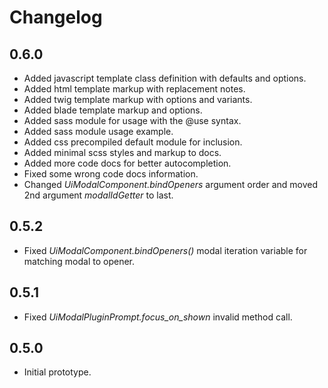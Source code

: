 # Changelog

## 0.6.0
 - Added javascript template class definition with defaults and options.
 - Added html template markup with replacement notes.
 - Added twig template markup with options and variants.
 - Added blade template markup and options.
 - Added sass module for usage with the @use syntax.
 - Added sass module usage example.
 - Added css precompiled default module for inclusion.
 - Added minimal scss styles and markup to docs.
 - Added more code docs for better autocompletion.
 - Fixed some wrong code docs information.
 - Changed *UiModalComponent.bindOpeners* argument order and moved 2nd argument *modalIdGetter* to last.

## 0.5.2
 - Fixed *UiModalComponent.bindOpeners()* modal iteration variable for matching modal to opener.

## 0.5.1
 - Fixed *UiModalPluginPrompt.focus_on_shown* invalid method call.

## 0.5.0
 - Initial prototype.
